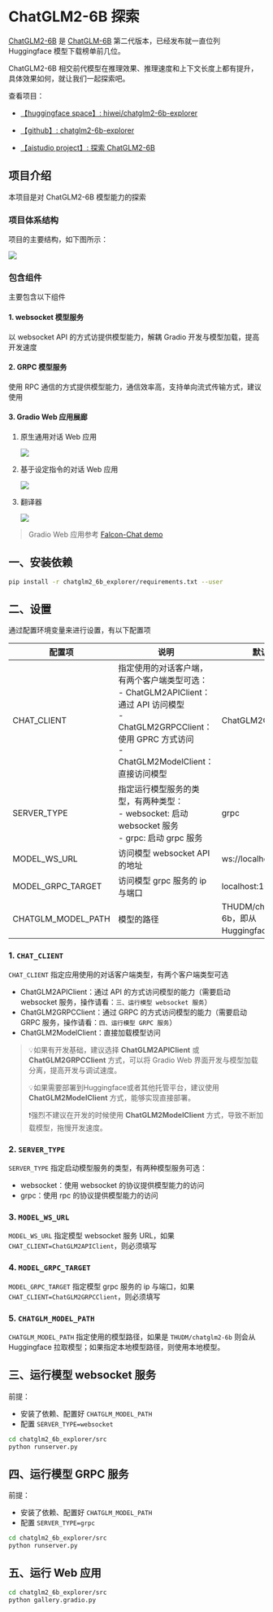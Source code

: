 # ChatGLM2-6B 探索

[ChatGLM2-6B](https://github.com/THUDM/ChatGLM2-6B) 是 [ChatGLM-6B](https://github.com/THUDM/ChatGLM-6B) 第二代版本，已经发布就一直位列 Huggingface 模型下载榜单前几位。

ChatGLM2-6B 相交前代模型在推理效果、推理速度和上下文长度上都有提升，具体效果如何，就让我们一起探索吧。

查看项目：

- [【huggingface space】: hiwei/chatglm2-6b-explorer](https://huggingface.co/spaces/hiwei/chatglm2-6b-explorer)

- [【github】: chatglm2-6b-explorer](https://github.com/hiwei93/chatglm2-6b-explorer)

- [【aistudio project】: 探索 ChatGLM2-6B](https://aistudio.baidu.com/aistudio/projectdetail/6460572)

## 项目介绍

本项目是对 ChatGLM2-6B 模型能力的探索

### 项目体系结构

项目的主要结构，如下图所示：

![](https://ai-studio-static-online.cdn.bcebos.com/d63c0f803c52468aa78da15ff8ef88502883b74257b244dba34037afe39d8e0f)

### 包含组件

主要包含以下组件

#### 1. websocket 模型服务

以 websocket API 的方式访提供模型能力，解耦 Gradio 开发与模型加载，提高开发速度

#### 2. GRPC 模型服务

使用 RPC 通信的方式提供模型能力，通信效率高，支持单向流式传输方式，建议使用

#### 3. Gradio Web 应用展廊

1) 原生通用对话 Web 应用

   ![](https://ai-studio-static-online.cdn.bcebos.com/84375e78e52742c9afdf1f94446866a0d423768495d14280b616eb23c9ba9002)
   
2) 基于设定指令的对话 Web 应用

   ![](https://ai-studio-static-online.cdn.bcebos.com/1589a111dfa54426a04eaa50a9ead628efbf559e55014f5093d7c1084fcfb7b1)
   
3) 翻译器

   ![](https://ai-studio-static-online.cdn.bcebos.com/68deb5f5d57a4ce6957bbf96b912f3829c4271ff7e144b9889212adf01dc5d53)
   
> Gradio Web 应用参考 [Falcon-Chat demo](https://huggingface.co/spaces/HuggingFaceH4/falcon-chat)


## 一、安装依赖


```bash
pip install -r chatglm2_6b_explorer/requirements.txt --user
```

## 二、设置

通过配置环境变量来进行设置，有以下配置项

| 配置项             | 说明                                                                                                                           | 默认值                                 |
| ------------------ |------------------------------------------------------------------------------------------------------------------------------|-------------------------------------|
| CHAT_CLIENT        | 指定使用的对话客户端，有两个客户端类型可选：<br>- ChatGLM2APIClient：通过 API 访问模型<br>- ChatGLM2GRPCClient：使用 GPRC 方式访问<br>- ChatGLM2ModelClient：直接访问模型 | ChatGLM2GRPCClient                   |
| SERVER_TYPE        | 指定运行模型服务的类型，有两种类型：<br>- websocket: 启动 websocket 服务<br>- grpc: 启动 grpc 服务                                                     | grpc                                  |
| MODEL_WS_URL       | 访问模型 websocket API 的地址                                                                                                       | ws://localhost:10001                |
| MODEL_GRPC_TARGET  | 访问模型 grpc 服务的 ip 与端口                                                                                                         | localhost:10002                     |
| CHATGLM_MODEL_PATH | 模型的路径                                                                                                                        | THUDM/chatglm2-6b，即从 Huggingface 下载 |

### 1. `CHAT_CLIENT`

`CHAT_CLIENT` 指定应用使用的对话客户端类型，有两个客户端类型可选

- ChatGLM2APIClient：通过 API 的方式访问模型的能力（需要启动 websocket 服务，操作请看：`三、运行模型 websocket 服务`）
- ChatGLM2GRPCClient：通过 GRPC 的方式访问模型的能力（需要启动 GRPC 服务，操作请看：`四、运行模型 GRPC 服务`）
- ChatGLM2ModelClient：直接加载模型访问

> 💡如果有开发基础，建议选择 **ChatGLM2APIClient** 或 **ChatGLM2GRPCClient** 方式，可以将 Gradio Web 界面开发与模型加载分离，提高开发与调试速度。
> 
> 💡如果需要部署到Huggingface或者其他托管平台，建议使用 **ChatGLM2ModelClient** 方式，能够实现直接部署。
> 
> ❗️强烈不建议在开发的时候使用 **ChatGLM2ModelClient** 方式，导致不断加载模型，拖慢开发速度。

### 2. `SERVER_TYPE`

`SERVER_TYPE` 指定启动模型服务的类型，有两种模型服务可选：

- websocket：使用 websocket 的协议提供模型能力的访问
- grpc：使用 rpc 的协议提供模型能力的访问


### 3. `MODEL_WS_URL`

`MODEL_WS_URL` 指定模型 websocket 服务 URL，如果 `CHAT_CLIENT=ChatGLM2APIClient`，则必须填写

### 4. `MODEL_GRPC_TARGET`

`MODEL_GRPC_TARGET` 指定模型 grpc 服务的 ip 与端口，如果 `CHAT_CLIENT=ChatGLM2GRPCClient`，则必须填写

### 5. `CHATGLM_MODEL_PATH`

`CHATGLM_MODEL_PATH` 指定使用的模型路径，如果是 `THUDM/chatglm2-6b` 则会从 Huggingface 拉取模型；如果指定本地模型路径，则使用本地模型。


## 三、运行模型 websocket 服务

前提：

- 安装了依赖、配置好 `CHATGLM_MODEL_PATH`
- 配置 `SERVER_TYPE=websocket`

```bash
cd chatglm2_6b_explorer/src
python runserver.py
```

## 四、运行模型 GRPC 服务

前提：

- 安装了依赖、配置好 `CHATGLM_MODEL_PATH`
- 配置 `SERVER_TYPE=grpc`

```bash
cd chatglm2_6b_explorer/src
python runserver.py
```

## 五、运行 Web 应用

```bash
cd chatglm2_6b_explorer/src
python gallery.gradio.py
```